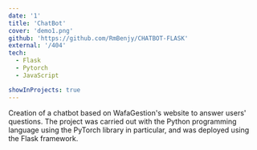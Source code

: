 ```yaml
---
date: '1'
title: 'ChatBot'
cover: 'demo1.png'
github: 'https://github.com/RmBenjy/CHATBOT-FLASK'
external: '/404'
tech:
  - Flask
  - Pytorch
  - JavaScript

showInProjects: true
---
```


Creation of a chatbot based on WafaGestion's website to answer users' questions. The project was carried out with the Python programming language using the PyTorch library in particular, and was deployed using the Flask framework.


